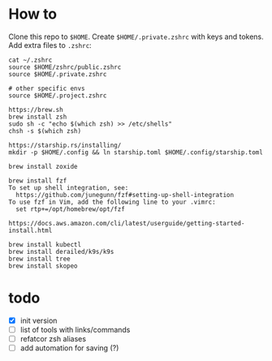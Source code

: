 # How to

Clone this repo to `$HOME`.
Create `$HOME/.private.zshrc` with keys and tokens.
Add extra files to `.zshrc`:
```
cat ~/.zshrc
source $HOME/zshrc/public.zshrc
source $HOME/.private.zshrc

# other specific envs
source $HOME/.project.zshrc
```

```
https://brew.sh
brew install zsh
sudo sh -c "echo $(which zsh) >> /etc/shells"
chsh -s $(which zsh)

https://starship.rs/installing/
mkdir -p $HOME/.config && ln starship.toml $HOME/.config/starship.toml

brew install zoxide

brew install fzf
To set up shell integration, see:
  https://github.com/junegunn/fzf#setting-up-shell-integration
To use fzf in Vim, add the following line to your .vimrc:
  set rtp+=/opt/homebrew/opt/fzf

https://docs.aws.amazon.com/cli/latest/userguide/getting-started-install.html

brew install kubectl
brew install derailed/k9s/k9s
brew install tree
brew install skopeo
```

# todo
- [x] init version
- [ ] list of tools with links/commands
- [ ] refatcor zsh aliases
- [ ] add automation for saving (?)
